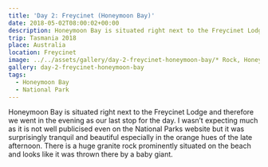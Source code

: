 ```yaml
---
title: 'Day 2: Freycinet (Honeymoon Bay)'
date: 2018-05-02T08:00:02+00:00
description: Honeymoon Bay is situated right next to the Freycinet Lodge.
trip: Tasmania 2018
place: Australia
location: Freycinet
image: ../../assets/gallery/day-2-freycinet-honeymoon-bay/* Rock, Honeymoon Bay.jpeg
gallery: day-2-freycinet-honeymoon-bay
tags:
  - Honeymoon Bay
  - National Park
---
```

Honeymoon Bay is situated right next to the Freycinet Lodge and therefore we went in the evening as our last stop for the day. I wasn&#8217;t expecting much as it is not well publicised even on the National Parks website but it was surprisingly tranquil and beautiful especially in the orange hues of the late afternoon. There is a huge granite rock prominently situated on the beach and looks like it was thrown there by a baby giant.
